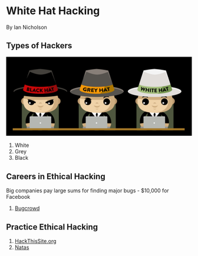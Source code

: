 # White Hat Hacking

By Ian Nicholson

## Types of Hackers

![gh](https://github.com/newcoding-bootcamp/white-hat-hacking/blob/master/whitegrayblackhat.jpg)

1. White
2. Grey
3. Black


## Careers in Ethical Hacking

Big companies pay large sums for finding major bugs - $10,000 for Facebook

1. [Bugcrowd](https://www.bugcrowd.com/)

## Practice Ethical Hacking

1. [HackThisSite.org](https://www.hackthissite.org/)
1. [Natas](http://overthewire.org/wargames/natas/)